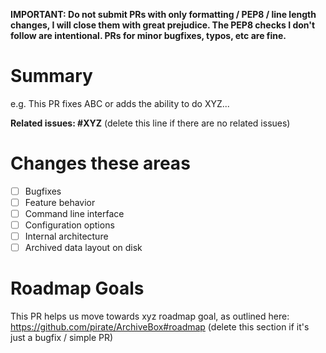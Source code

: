 **IMPORTANT: Do not submit PRs with only formatting / PEP8 / line length changes, I will close them with great prejudice.  The PEP8 checks I don't follow are intentional. PRs for minor bugfixes, typos, etc are fine.**

# Summary

e.g. This PR fixes ABC or adds the ability to do XYZ...

**Related issues: #XYZ** (delete this line if there are no related issues)

# Changes these areas

- [ ] Bugfixes
- [ ] Feature behavior
- [ ] Command line interface
- [ ] Configuration options
- [ ] Internal architecture
- [ ] Archived data layout on disk

# Roadmap Goals

This PR helps us move towards xyz roadmap goal, as outlined here: https://github.com/pirate/ArchiveBox#roadmap
(delete this section if it's just a bugfix / simple PR)
